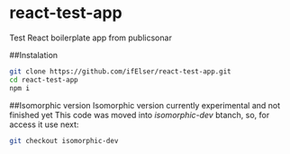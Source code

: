 # react-test-app
Test React boilerplate app from publicsonar

##Instalation
```bash
git clone https://github.com/ifElser/react-test-app.git
cd react-test-app
npm i
```

##Isomorphic version
Isomorphic version currently experimental and not finished yet
This code was moved into *isomorphic-dev* btanch, so, for access it use next:
```bash
git checkout isomorphic-dev
```

